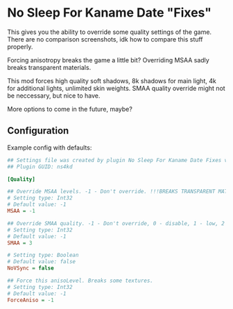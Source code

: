 # No Sleep For Kaname Date "Fixes"

This gives you the ability to override some quality settings of the game. There are no comparison screenshots, idk how to compare this stuff properly.

Forcing anisotropy breaks the game a little bit? Overriding MSAA sadly breaks transparent materials.

This mod forces high quality soft shadows, 8k shadows for main light, 4k for additional lights, unlimited skin weights. SMAA quality override might not be neccessary, but nice to have.

More options to come in the future, maybe?

## Configuration

Example config with defaults:

```ini
## Settings file was created by plugin No Sleep For Kaname Date Fixes v1.0.0
## Plugin GUID: ns4kd

[Quality]

## Override MSAA levels. -1 - Don't override. !!!BREAKS TRANSPARENT MATERIALS!!!
# Setting type: Int32
# Default value: -1
MSAA = -1

## Override SMAA quality. -1 - Don't override, 0 - disable, 1 - low, 2 - medium, 3 - high
# Setting type: Int32
# Default value: -1
SMAA = 3

# Setting type: Boolean
# Default value: false
NoVSync = false

## Force this anisoLevel. Breaks some textures.
# Setting type: Int32
# Default value: -1
ForceAniso = -1
```